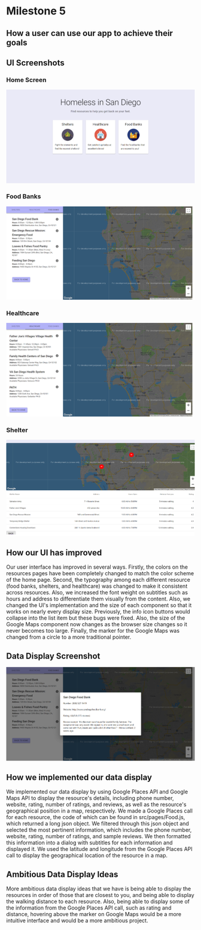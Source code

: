 # Milestone 5

## How a user can use our app to achieve their goals

## UI Screenshots

### Home Screen
![Home Screen](images/ui1.png)

### Food Banks
![Food Banks](images/Food3.png)

### Healthcare
![Healthcare](images/Health3.png)

### Shelter
![Shelter](images/Shelter.png)

## How our UI has improved

Our user interface has improved in several ways. Firstly, the colors on the resources pages have been completely changed to match the color scheme of the home page. Second, the typography among each different resource (food banks, shelters, and healthcare) was changed to make it consistent across resources. Also, we increased the font weight on subtitles such as hours and address to differentiate them visually from the content. Also, we changed the UI's implementation and the size of each component so that it works on nearly every display size. Previously, the info icon buttons would collapse into the list item but these bugs were fixed. Also, the size of the Google Maps component now changes as the browser size changes so it never becomes too large. Finally, the marker for the Google Maps was changed from a circle to a more traditional pointer. 

## Data Display Screenshot

![Data Display](images/DataDisplay.png)


## How we implemented our data display

We implemented our data display by using Google Places API and Google Maps API to display the resource's details, including phone number, website, rating, number of ratings, and reviews, as well as the resource's geographical position in a map, respectively. We made a Google Places call for each resource, the code of which can be found in src/pages/Food.js, which returned a long json object. We filtered through this json object and selected the most pertinent information, which includes the phone number, website, rating, number of ratings, and sample reviews. We then formatted this information into a dialog with subtitles for each information and displayed it. We used the latitude and longitude from the Google Places API call to display the geographical location of the resource in a map. 

## Ambitious Data Display Ideas

More ambitious data display ideas that we have is being able to display the resources in order of those that are closest to you, and being able to display the walking distance to each resource. Also, being able to display some of the information from the Google Places API call, such as rating and distance, hovering above the marker on Google Maps would be a more intuitive interface and would be a more ambitious project. 


